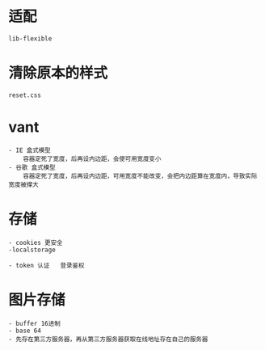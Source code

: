 # 适配
    lib-flexible
    
# 清除原本的样式
    reset.css

# vant
    

    - IE 盒式模型
        容器定死了宽度，后再设内边距，会使可用宽度变小
    - 谷歌 盒式模型
        容器定死了宽度，后再设内边距，可用宽度不能改变，会把内边距算在宽度内，导致实际宽度被撑大

# 存储
    - cookies 更安全
    -localstorage 

    - token 认证   登录鉴权

# 图片存储
    - buffer 16进制
    - base 64
    - 先存在第三方服务器，再从第三方服务器获取在线地址存在自己的服务器